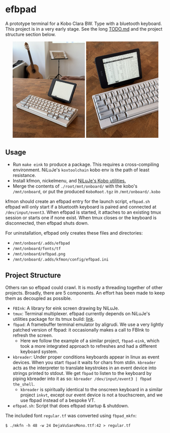 # efbpad

A prototype terminal for a Kobo Clara BW.
Type with a bluetooth keyboard.
This project is in a very early stage. 
See the long [TODO.md](TODO.md) and the project structure section below.

<p align="center">
  <img alt="Wide" src="./images/efbpad_1.jpeg" width="45%">
  <img alt="Detail" src="./images/efbpad_2.jpeg" width="45%">
</p>

## Usage

 - Run `make eink` to produce a package.
   This requires a cross-compiling environment.
   NiLuJe's `koxtoolchain` kobo env is the path of least resistance.
 - Install kfmon, nickelmenu, and [NiLuJe's Kobo utilities.](https://www.mobileread.com/forums/showthread.php?t=254214)
 - Merge the contents of `./root/mnt/onboard/` with the kobo's
   `/mnt/onboard`, or put the produced `KoboRoot.tgz` in `/mnt/onboard/.kobo`

kfmon should create an efbpad entry for the launch script, `efbpad.sh`
efbpad will only start if a bluetooth keyboard is paired and connected at
`/dev/input/event3`. 
When efbpad is started, it attaches to an existing tmux session or starts 
one if none exist. When tmux closes or the keyboard is disconnected, then
efbpad shuts down. 

For uninstallation, efbpad only creates these files and directories:
 - `/mnt/onboard/.adds/efbpad`
 - `/mnt/onboard/fonts/tf`
 - `/mnt/onboard/efbpad.png` 
 - `/mnt/onboard/.adds/kfmon/config/efbpad.ini`

## Project Structure
Others ran so efbpad could crawl.
It is mostly a threading together of other projects.
Broadly, there are 5 components. 
An effort has been made to keep them as decoupled as possible.
 - `FBInk`: A library for eink screen drawing by NiLuJe.
 - `tmux`: Terminal multiplexer. efbpad currently depends on
   NiLuJe's utilities package for its tmux build:
   [link](https://www.mobileread.com/forums/showthread.php?t=254214).
 - `fbpad`: A framebuffer terminal emulator by aligrudi.
   We use a very lightly patched version of fbpad: it occasionally
   makes a call to FBInk to refresh the screen.
    - Here we follow the example of a similar project, `fbpad-eink`, which
      took a more integrated approach to refreshes and had a different
      keyboard system.
 - `kbreader`: Under proper conditions keyboards appear in linux as
   event devices. When you start `fbpad` it waits for chars from stdin.
   `kbreader` acts as the interpreter to translate keystrokes in an event
   device into strings printed to stdout. 
   We get `fbpad` to listen to the keyboard by piping kbreader into it as so:
   `kbreader /dev/input/event3 | fbpad the_shell`.
    - `kbreader` is spiritually identical to the onscreen keyboard in
      a similar project `inkvt`, except our event device is not a touchscreen,
      and we use fbpad instead of a bespoke VT.
 - `efbpad.sh`: Script that does efbpad startup & shutdown.

The included font `regular.tf` was converted using `fbpad_mkfn`:

```
$ ./mkfn -h 48 -w 24 DejaVuSansMono.ttf:42 > regular.tf
```
